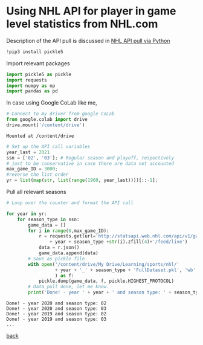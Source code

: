 # Using NHL API for player in game level statistics from NHL.com
Description of the API pull is discussed in [NHL API pull via Python](https://gitlab.com/dword4/nhlapi)


```python
!pip3 install pickle5
```

Import relevant packages


```python
import pickle5 as pickle
import requests
import numpy as np 
import pandas as pd 
```

 In case using Google CoLab like me,


```python
# Connect to my driver from google CoLab
from google.colab import drive
drive.mount('/content/drive')
```

    Mounted at /content/drive
    


```python
# Set up the API call variables
year_last = 2021
ssn = ['02', '03']; # Regular season and playoff, respectively
# just to be conservative in case there are data not accounted
max_game_ID = 3000; 
#reverse the list order
yr = list(map(str, list(range(1960, year_last))))[::-1]; 
```

Pull all relevant seasons

```python
# Loop over the counter and format the API call

for year in yr:
    for season_type in ssn:
        game_data = []
        for i in range(0,max_game_ID):
            r = requests.get(url='http://statsapi.web.nhl.com/api/v1/game/'
                + year + season_type +str(i).zfill(4)+'/feed/live')
            data = r.json()
            game_data.append(data)
        # Save as pickle file
        with open('/content/drive/My Drive/Learning/sports/nhl/' 
                  + year + '_' + season_type + 'FullDataset.pkl', 'wb'
                  ) as f:
            pickle.dump(game_data, f, pickle.HIGHEST_PROTOCOL)
        # Data pull done, let me know.
        print('Done! - year ' + year + ' and season type: ' + season_type)
```

    Done! - year 2020 and season type: 02
    Done! - year 2020 and season type: 03
    Done! - year 2019 and season type: 02
    Done! - year 2019 and season type: 03
    ...

[back](/collection_index.md)
